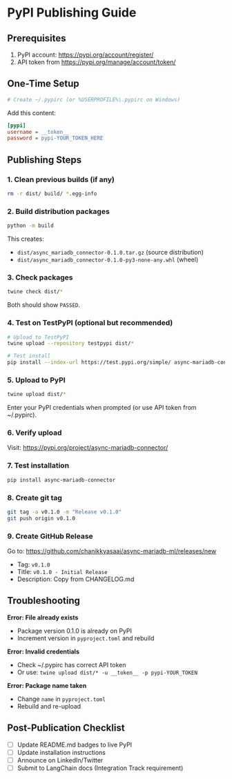 # PyPI Publishing Guide

## Prerequisites

1. PyPI account: https://pypi.org/account/register/
2. API token from https://pypi.org/manage/account/token/

## One-Time Setup

```bash
# Create ~/.pypirc (or %USERPROFILE%\.pypirc on Windows)
```

Add this content:
```ini
[pypi]
username = __token__
password = pypi-YOUR_TOKEN_HERE
```

## Publishing Steps

### 1. Clean previous builds (if any)
```bash
rm -r dist/ build/ *.egg-info
```

### 2. Build distribution packages
```bash
python -m build
```

This creates:
- `dist/async_mariadb_connector-0.1.0.tar.gz` (source distribution)
- `dist/async_mariadb_connector-0.1.0-py3-none-any.whl` (wheel)

### 3. Check packages
```bash
twine check dist/*
```

Both should show `PASSED`.

### 4. Test on TestPyPI (optional but recommended)

```bash
# Upload to TestPyPI
twine upload --repository testpypi dist/*

# Test install
pip install --index-url https://test.pypi.org/simple/ async-mariadb-connector
```

### 5. Upload to PyPI

```bash
twine upload dist/*
```

Enter your PyPI credentials when prompted (or use API token from ~/.pypirc).

### 6. Verify upload

Visit: https://pypi.org/project/async-mariadb-connector/

### 7. Test installation

```bash
pip install async-mariadb-connector
```

### 8. Create git tag

```bash
git tag -a v0.1.0 -m "Release v0.1.0"
git push origin v0.1.0
```

### 9. Create GitHub Release

Go to: https://github.com/chanikkyasaai/async-mariadb-ml/releases/new

- Tag: `v0.1.0`
- Title: `v0.1.0 - Initial Release`
- Description: Copy from CHANGELOG.md

## Troubleshooting

**Error: File already exists**
- Package version 0.1.0 is already on PyPI
- Increment version in `pyproject.toml` and rebuild

**Error: Invalid credentials**
- Check ~/.pypirc has correct API token
- Or use: `twine upload dist/* -u __token__ -p pypi-YOUR_TOKEN`

**Error: Package name taken**
- Change `name` in `pyproject.toml`
- Rebuild and re-upload

## Post-Publication Checklist

- [ ] Update README.md badges to live PyPI
- [ ] Update installation instructions
- [ ] Announce on LinkedIn/Twitter
- [ ] Submit to LangChain docs (Integration Track requirement)
